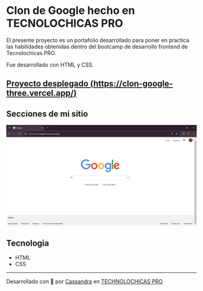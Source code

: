# Clon de Google hecho en TECNOLOCHICAS PRO

El presente proyecto es un portafolio desarrollado para poner en practica las habilidades obtenidas dentro del bootcamp de desarrollo frontend de Tecnolochicas PRO.

Fue desarrollado con HTML y CSS.



[Proyecto desplegado (https://clon-google-three.vercel.app/)](https://clon-google-three.vercel.app/)
---

## Secciones de mi sitio 

![Clon Google](assets/README/1.PNG)

## Tecnologia 
* HTML
* CSS

---
Desarrollado con  💜 por [Cassandra](https://github.com/Cassandrap04) en [TECHNOLOCHICAS PRO](https://tecnolochicas.mx/)